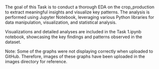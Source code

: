 The goal of this Task is to conduct a thorough EDA on the crop_production to extract meaningful insights and visualize key patterns. The analysis is performed using Jupyter Notebook, leveraging various Python libraries for data manipulation, visualization, and statistical analysis.

Visualizations and detailed analyses are included in the Task 1.ipynb notebook, showcasing the key findings and patterns observed in the dataset.

Note: Some of the graphs were not displaying correctly when uploaded to GitHub. Therefore, images of these graphs have been uploaded in the images directory for reference.


